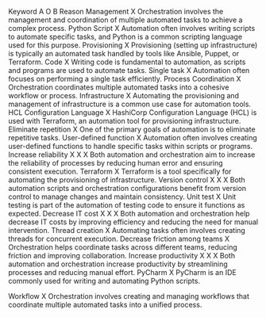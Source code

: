 Keyword A O B Reason
Management X Orchestration involves the management and coordination of multiple automated tasks to achieve a complex process.
Python Script X Automation often involves writing scripts to automate specific tasks, and Python is a common scripting language used for this purpose.
Provisioning X Provisioning (setting up infrastructure) is typically an automated task handled by tools like Ansible, Puppet, or Terraform.
Code X Writing code is fundamental to automation, as scripts and programs are used to automate tasks.
Single task X Automation often focuses on performing a single task efficiently.
Process Coordination X Orchestration coordinates multiple automated tasks into a cohesive workflow or process.
Infrastructure X Automating the provisioning and management of infrastructure is a common use case for automation tools.
HCL Configuration Language X HashiCorp Configuration Language (HCL) is used with Terraform, an automation tool for provisioning infrastructure.
Eliminate repetition X One of the primary goals of automation is to eliminate repetitive tasks.
User-defined function X Automation often involves creating user-defined functions to handle specific tasks within scripts or programs.
Increase reliability X X X Both automation and orchestration aim to increase the reliability of processes by reducing human error and ensuring consistent execution.
Terraform X Terraform is a tool specifically for automating the provisioning of infrastructure.
Version control X X X Both automation scripts and orchestration configurations benefit from version control to manage changes and maintain consistency.
Unit test X Unit testing is part of the automation of testing code to ensure it functions as expected.
Decrease IT cost X X X Both automation and orchestration help decrease IT costs by improving efficiency and reducing the need for manual intervention.
Thread creation X Automating tasks often involves creating threads for concurrent execution.
Decrease friction among teams X Orchestration helps coordinate tasks across different teams, reducing friction and improving collaboration.
Increase productivity X X X Both automation and orchestration increase productivity by streamlining processes and reducing manual effort.
PyCharm X PyCharm is an IDE commonly used for writing and automating Python scripts.

Workflow X Orchestration involves creating and managing workflows that coordinate multiple automated tasks into a unified process.
